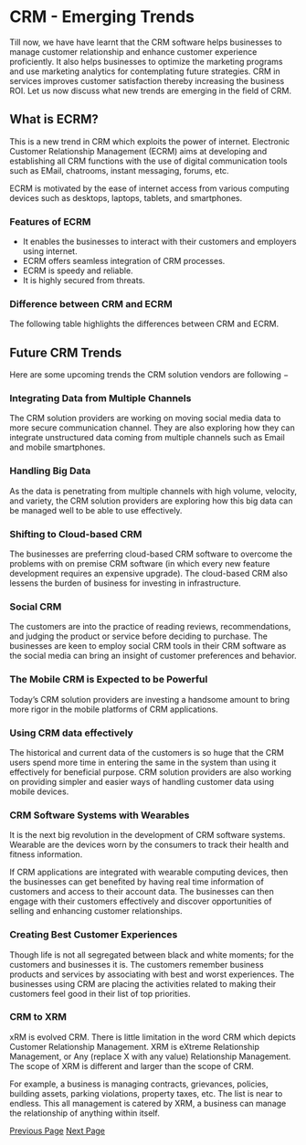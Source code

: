 # CRM - Emerging Trends
Till now, we have have learnt that the CRM software helps businesses to manage customer relationship and enhance customer experience proficiently. It also helps businesses to optimize the marketing programs and use marketing analytics for contemplating future strategies. CRM in services improves customer satisfaction thereby increasing the business ROI. Let us now discuss what new trends are emerging in the field of CRM.

## What is ECRM?
This is a new trend in CRM which exploits the power of internet. Electronic Customer Relationship Management (ECRM) aims at developing and establishing all CRM functions with the use of digital communication tools such as EMail, chatrooms, instant messaging, forums, etc.

ECRM is motivated by the ease of internet access from various computing devices such as desktops, laptops, tablets, and smartphones.

### Features of ECRM
   * It enables the businesses to interact with their customers and employers using internet.
   * ECRM offers seamless integration of CRM processes.
   * ECRM is speedy and reliable.
   * It is highly secured from threats.

### Difference between CRM and ECRM
The following table highlights the differences between CRM and ECRM.

## Future CRM Trends
Here are some upcoming trends the CRM solution vendors are following −

### Integrating Data from Multiple Channels
The CRM solution providers are working on moving social media data to more secure communication channel. They are also exploring how they can integrate unstructured data coming from multiple channels such as Email and mobile smartphones.

### Handling Big Data
As the data is penetrating from multiple channels with high volume, velocity, and variety, the CRM solution providers are exploring how this big data can be managed well to be able to use effectively.

### Shifting to Cloud-based CRM
The businesses are preferring cloud-based CRM software to overcome the problems with on premise CRM software (in which every new feature development requires an expensive upgrade). The cloud-based CRM also lessens the burden of business for investing in infrastructure.

### Social CRM
The customers are into the practice of reading reviews, recommendations, and judging the product or service before deciding to purchase. The businesses are keen to employ social CRM tools in their CRM software as the social media can bring an insight of customer preferences and behavior.

### The Mobile CRM is Expected to be Powerful
Today’s CRM solution providers are investing a handsome amount to bring more rigor in the mobile platforms of CRM applications.

### Using CRM data effectively
The historical and current data of the customers is so huge that the CRM users spend more time in entering the same in the system than using it effectively for beneficial purpose. CRM solution providers are also working on providing simpler and easier ways of handling customer data using mobile devices.

### CRM Software Systems with Wearables
It is the next big revolution in the development of CRM software systems. Wearable are the devices worn by the consumers to track their health and fitness information.

If CRM applications are integrated with wearable computing devices, then the businesses can get benefited by having real time information of customers and access to their account data. The businesses can then engage with their customers effectively and discover opportunities of selling and enhancing customer relationships.

### Creating Best Customer Experiences
Though life is not all segregated between black and white moments; for the customers and businesses it is. The customers remember business products and services by associating with best and worst experiences. The businesses using CRM are placing the activities related to making their customers feel good in their list of top priorities.

### CRM to XRM
xRM is evolved CRM. There is little limitation in the word CRM which depicts Customer Relationship Management. XRM is eXtreme Relationship Management, or Any (replace X with any value) Relationship Management. The scope of XRM is different and larger than the scope of CRM.

For example, a business is managing contracts, grievances, policies, building assets, parking violations, property taxes, etc. The list is near to endless. This all management is catered by XRM, a business can manage the relationship of anything within itself.


[Previous Page](../customer_relationship_management/crm_service_automation.md) [Next Page](../customer_relationship_management/crm_quick_guide.md) 
